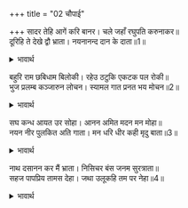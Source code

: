 +++
title = "02 चौपाई"

+++
सादर तेहि आगें करि बानर। चले जहाँ रघुपति करुनाकर॥  
दूरिहि ते देखे द्वौ भ्राता। नयनानन्द दान के दाता॥1॥  

<details><summary>भावार्थ</summary>

विभीषणजी को आदर सहित आगे करके वानर फिर वहाँ चले, जहाँ करुणा की खान श्री रघुनाथजी थे। नेत्रों को आनन्द का दान देने वाले (अत्यन्त सुखद) दोनों भाइयों को विभीषणजी ने दूर ही से देखा॥1॥  
</details>

बहुरि राम छबिधाम बिलोकी। रहेउ ठटुकि एकटक पल रोकी॥  
भुज प्रलम्ब कञ्जारुन लोचन। स्यामल गात प्रनत भय मोचन॥2॥  

<details><summary>भावार्थ</summary>

फिर शोभा के धाम श्री रामजी को देखकर वे पलक (मारना) रोककर ठिठककर (स्तब्ध होकर) एकटक देखते ही रह गए। भगवान्‌ की विशाल भुजाएँ हैं लाल कमल के समान नेत्र हैं और शरणागत के भय का नाश करने वाला साँवला शरीर है॥2॥  
</details>

सघ कन्ध आयत उर सोहा। आनन अमित मदन मन मोहा॥  
नयन नीर पुलकित अति गाता। मन धरि धीर कही मृदु बाता॥3॥  

<details><summary>भावार्थ</summary>

सिंह के से कन्धे हैं, विशाल वक्षःस्थल (चौडी छाती) अत्यन्त शोभा दे रहा है। असङ्ख्य कामदेवों के मन को मोहित करने वाला मुख है। भगवान्‌ के स्वरूप को देखकर विभीषणजी के नेत्रों में (प्रेमाश्रुओं का) जल भर आया और शरीर अत्यन्त पुलकित हो गया। फिर मन में धीरज धरकर उन्होन्ने कोमल वचन कहे॥3॥  
</details>

नाथ दसानन कर मैं भ्राता। निसिचर बंस जनम सुरत्राता॥  
सहज पापप्रिय तामस देहा। जथा उलूकहि तम पर नेहा॥4॥  

<details><summary>भावार्थ</summary>

हे नाथ! मैं दशमुख रावण का भाई हूँ। हे देवताओं के रक्षक! मेरा जन्म राक्षस कुल में हुआ है। मेरा तामसी शरीर है, स्वभाव से ही मुझे पाप प्रिय हैं, जैसे उल्लू को अन्धकार पर सहज स्नेह होता है॥4॥  
</details>

